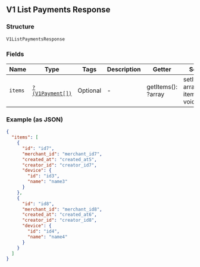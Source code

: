 ## V1 List Payments Response

### Structure

`V1ListPaymentsResponse`

### Fields

| Name | Type | Tags | Description | Getter | Setter |
|  --- | --- | --- | --- | --- | --- |
| `items` | [`?(V1Payment[])`](/doc/models/v1-payment.md) | Optional | -  | getItems(): ?array | setItems(?array items): void |

### Example (as JSON)

```json
{
  "items": [
    {
      "id": "id7",
      "merchant_id": "merchant_id7",
      "created_at": "created_at5",
      "creator_id": "creator_id7",
      "device": {
        "id": "id3",
        "name": "name3"
      }
    },
    {
      "id": "id8",
      "merchant_id": "merchant_id8",
      "created_at": "created_at6",
      "creator_id": "creator_id8",
      "device": {
        "id": "id4",
        "name": "name4"
      }
    }
  ]
}
```

